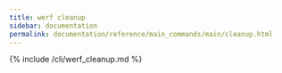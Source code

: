 ```yaml
---
title: werf cleanup
sidebar: documentation
permalink: documentation/reference/main_commands/main/cleanup.html
---
```


{% include /cli/werf_cleanup.md %}
